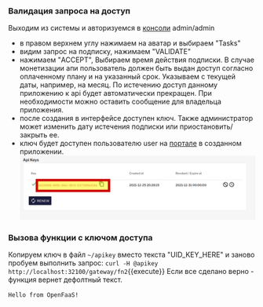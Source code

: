 ### Валидация запроса на доступ

Выходим из системы и авторизуемся в [консоли](https://[[HOST_SUBDOMAIN]]-32100-[[KATACODA_HOST]].environments.katacoda.com/) admin/admin
- в правом верхнем углу нажимаем на аватар и выбираем "Tasks"
- видим запрос на подписку, нажимаем "VALIDATE"
- нажимаем "ACCEPT", Выбираем время действия подписки. В случае монетизации апи пользователь должен быть выдан доступ согласно оплаченному плану и на указанный срок. Указываем с текущей даты, например, на месяц. По истечению доступ данному приложению к api будет автоматически прекращен. При необходимости можно оставить сообщение для владельца приложения.
- после создания в интерфейсе доступен ключ. Также администратор может изменить дату истечения подписки или приостановить/закрыть ее.
- ключ будет доступен пользователю user на [портале](https://[[HOST_SUBDOMAIN]]-32100-[[KATACODA_HOST]].environments.katacoda.com/portal-ui)  в созданном приложении.
![App_](./assets/openapi5-2.png) 

### Вызова функции с ключом доступа
Копируем ключ в файл `~/apikey` вместо текста "UID_KEY_HERE" и заново пробуем выполнить запрос:
`curl -H @apikey http://localhost:32100/gateway/fn2`{{execute}}
Если все сделано верно - функция вернет дефолтный текст.
```
Hello from OpenFaaS!
```